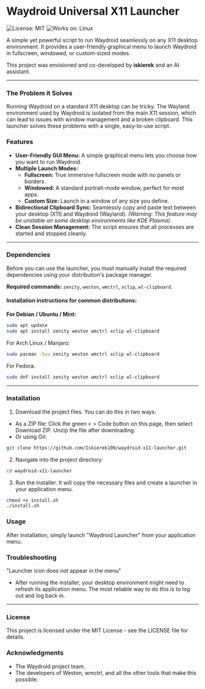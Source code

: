 # Waydroid Universal X11 Launcher

![License: MIT](https://img.shields.io/badge/License-MIT-yellow.svg)
![Works on: Linux](https://img.shields.io/badge/Works%20on-Linux-blue.svg)

A simple yet powerful script to run Waydroid seamlessly on any X11 desktop environment. It provides a user-friendly graphical menu to launch Waydroid in fullscreen, windowed, or custom-sized modes.

This project was envisioned and co-developed by **iskierek** and an AI assistant.

---

### The Problem it Solves

Running Waydroid on a standard X11 desktop can be tricky. The Wayland environment used by Waydroid is isolated from the main X11 session, which can lead to issues with window management and a broken clipboard. This launcher solves these problems with a single, easy-to-use script.

### Features

*   **User-Friendly GUI Menu:** A simple graphical menu lets you choose how you want to run Waydroid.
*   **Multiple Launch Modes:**
    *   **Fullscreen:** True immersive fullscreen mode with no panels or borders.
    *   **Windowed:** A standard portrait-mode window, perfect for most apps.
    *   **Custom Size:** Launch in a window of any size you define.
*   **Bidirectional Clipboard Sync:** Seamlessly copy and paste text between your desktop (X11) and Waydroid (Wayland). *(Warning: This feature may be unstable on some desktop environments like KDE Plasma).*
*   **Clean Session Management:** The script ensures that all processes are started and stopped cleanly.

---

### Dependencies

Before you can use the launcher, you must manually install the required dependencies using your distribution's package manager.

**Required commands:** `zenity`, `weston`, `wmctrl`, `xclip`, `wl-clipboard`.

#### Installation instructions for common distributions:

**For Debian / Ubuntu / Mint:**
```bash
sudo apt update
sudo apt install zenity weston wmctrl xclip wl-clipboard
```
For Arch Linux / Manjaro:
```bash
sudo pacman -Syu zenity weston wmctrl xclip wl-clipboard
```
For Fedora:
```bash
sudo dnf install zenity weston wmctrl xclip wl-clipboard
```
---
### Installation
1. Download the project files. You can do this in two ways:
* As a ZIP file: Click the green < > Code button on this page, then select Download ZIP. Unzip the file after downloading.
* Or using Git:
```bash
git clone https://github.com/Iskierek100/waydroid-x11-launcher.git
```
2. Navigate into the project directory:
```bash
cd waydroid-x11-launcher
```
3. Run the installer. It will copy the necessary files and create a launcher in your application menu.
```bash
chmod +x install.sh
./install.sh
```
### Usage
After installation, simply launch "Waydroid Launcher" from your application menu.
### Troubleshooting
"Launcher icon does not appear in the menu"
* After running the installer, your desktop environment might need to refresh its application menu. The most reliable way to do this is to log out and log back in.
---
### License
This project is licensed under the MIT License - see the LICENSE file for details.
### Acknowledgments
* The Waydroid project team.
* The developers of Weston, wmctrl, and all the other tools that make this possible.
